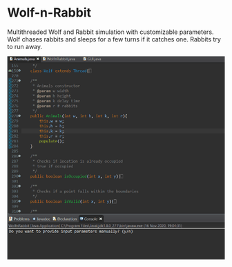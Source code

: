 # Wolf-n-Rabbit
Multithreaded Wolf and Rabbit simulation with customizable parameters. Wolf chases rabbits and sleeps for a few turns if it catches one. Rabbits try to run away.

![](https://github.com/Overkillus/Wolf-n-Rabbit/blob/main/demo.gif)
